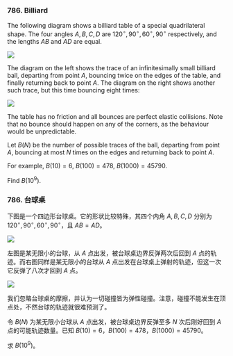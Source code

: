### 786. Billiard

The following diagram shows a billiard table of a special quadrilateral shape.
The four angles $A, B, C, D$ are $120^\circ, 90^\circ, 60^\circ, 90^\circ$ respectively, and the lengths $AB$ and $AD$ are equal.

![](https://pe.xiaoyaowudi.com/project/images/p786_billiard_shape.jpg)

The diagram on the left shows the trace of an infinitesimally small billiard ball, departing from point $A$, bouncing twice on the edges of the table, and finally returning back to point $A$. The diagram on the right shows another such trace, but this time bouncing eight times:

![](https://pe.xiaoyaowudi.com/project/images/p786_billiard_traces.jpg)

The table has no friction and all bounces are perfect elastic collisions.
Note that no bounce should happen on any of the corners, as the behaviour would be unpredictable.

Let $B(N)$ be the number of possible traces of the ball, departing from point $A$, bouncing at most $N$ times on the edges and returning back to point $A$.

For example, $B(10) = 6$, $B(100) = 478$, $B(1000) = 45790$.

Find $B(10^9)$.

### 786. 台球桌

下图是一个四边形台球桌。它的形状比较特殊，其四个内角 $A, B, C, D$ 分别为 $120^\circ, 90^\circ, 60^\circ, 90^\circ$，且 $AB = AD$。

![](https://pe.xiaoyaowudi.com/project/images/p786_billiard_shape.jpg)

左图是某无限小的台球，从 $A$ 点出发，被台球桌边界反弹两次后回到 $A$ 点的轨迹。而右图同样是某无限小的台球从 $A$ 点出发在台球桌上弹射的轨迹，但这一次它反弹了八次才回到 $A$ 点。

![](https://pe.xiaoyaowudi.com/project/images/p786_billiard_traces.jpg)

我们忽略台球桌的摩擦，并认为一切碰撞皆为弹性碰撞。注意，碰撞不能发生在顶点处，不然台球的轨迹就很难预测了。

令 $B(N)$ 为某无限小台球从 $A$ 点出发，被台球桌边界反弹至多 $N$ 次后刚好回到 $A$ 点的可能轨迹数量。已知 $B(10) = 6$，$B(100) = 478$，$B(1000) = 45790$。

求 $B(10^9)$。